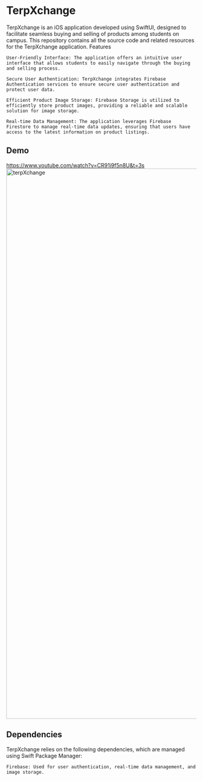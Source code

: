 # TerpXchange

TerpXchange is an iOS application developed using SwiftUI, designed to facilitate seamless buying and selling of products among students on campus. This repository contains all the source code and related resources for the TerpXchange application.
Features

    User-Friendly Interface: The application offers an intuitive user interface that allows students to easily navigate through the buying and selling process.

    Secure User Authentication: TerpXchange integrates Firebase Authentication services to ensure secure user authentication and protect user data.

    Efficient Product Image Storage: Firebase Storage is utilized to efficiently store product images, providing a reliable and scalable solution for image storage.

    Real-time Data Management: The application leverages Firebase Firestore to manage real-time data updates, ensuring that users have access to the latest information on product listings.

## Demo
https://www.youtube.com/watch?v=CR91i9f5n8U&t=3s
<img width="1452" alt="terpXchange" src="https://github.com/kushaldevv/terpXchange/assets/67920321/fad69be9-6d40-418a-a217-aa8dbc0a62e5">


## Dependencies

TerpXchange relies on the following dependencies, which are managed using Swift Package Manager:

    Firebase: Used for user authentication, real-time data management, and image storage.
